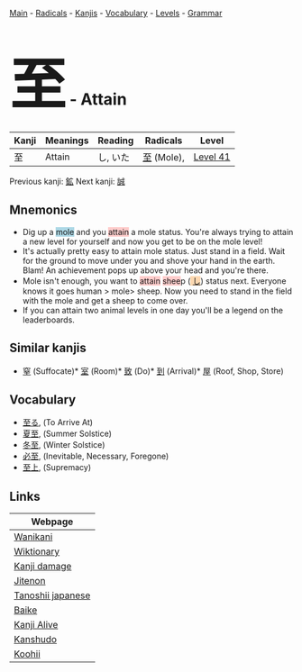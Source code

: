 <style> bigfont {font-size: 100px}</style>
[Main](../README.md) -
[Radicals](../radicals.md) -
[Kanjis](../kanjis.md) -
[Vocabulary](../vocabulary.md) -
[Levels](../levels.md) -
[Grammar](../grammar.md)
# <bigfont> 至</bigfont> - Attain 

| Kanji | Meanings | Reading | Radicals | Level |
| --- | --- | --- | --- | --- |
| 至 | Attain | し, いた | [至](../radicals/至.md) (Mole),  | [Level 41](../levels/wk_level41.md) |

Previous kanji: [鉱](鉱.md) Next kanji: [誠](誠.md) 

## Mnemonics
 * Dig up a <span style="background-color:#ADD8E6"> mole</span> and you <span style="background-color:#ffcccb"> attain</span> a mole status. You're always trying to attain a new level for yourself and now you get to be on the mole level!
* It's actually pretty easy to attain mole status. Just stand in a field. Wait for the ground to move under you and shove your hand in the earth. Blam! An achievement pops up above your head and you're there.
* Mole isn't enough, you want to <span style="background-color:#ffcccb"> attain</span> <span style="background-color:#ffcccb"> shee</span>p (<span style="background-color:#fed8b1"> [し](https://jisho.org/search/し)</span>) status next. Everyone knows it goes human &gt; mole&gt; sheep. Now you need to stand in the field with the mole and get a sheep to come over.
* If you can attain two animal levels in one day you'll be a legend on the leaderboards.


## Similar kanjis
 * [窒](窒.md) (Suffocate)* [室](室.md) (Room)* [致](致.md) (Do)* [到](到.md) (Arrival)* [屋](屋.md) (Roof, Shop, Store)


## Vocabulary
 * [至る](../vocabulary/至.md), (To Arrive At)
* [夏至](../vocabulary/至.md), (Summer Solstice)
* [冬至](../vocabulary/至.md), (Winter Solstice)
* [必至](../vocabulary/至.md), (Inevitable, Necessary, Foregone)
* [至上](../vocabulary/至.md), (Supremacy)



## Links 

| Webpage |
| --- |
| [Wanikani          ](https://www.wanikani.com/kanji/至) |
| [Wiktionary        ](https://en.wiktionary.org/wiki/至) |
| [Kanji damage      ](http://www.kanjidamage.com/kanji/search?utf8=✓&q=至) |
| [Jitenon           ](https://jitenon.com/kanji/至) |
| [Tanoshii japanese ](https://www.tanoshiijapanese.com/dictionary/kanji.cfm?k=至) |
| [Baike             ](https://baike.baidu.com/item/至) |
| [Kanji Alive       ](https://app.kanjialive.com/至) |
| [Kanshudo          ](https://www.kanshudo.com/searchmn?q=至) |
| [Koohii            ](https://kanji.koohii.com/study/kanji/至) |
